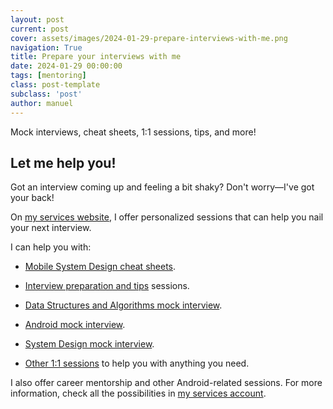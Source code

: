 ```yaml
---
layout: post
current: post
cover: assets/images/2024-01-29-prepare-interviews-with-me.png
navigation: True
title: Prepare your interviews with me
date: 2024-01-29 00:00:00
tags: [mentoring]
class: post-template
subclass: 'post'
author: manuel
---
```


Mock interviews, cheat sheets, 1:1 sessions, tips, and more!

## Let me help you!

Got an interview coming up and feeling a bit shaky? Don't worry—I've got your back! 

On [my services website](https://topmate.io/manuelvivo), I offer personalized sessions that can help you nail your next interview.

I can help you with:

* [Mobile System Design cheat sheets](https://topmate.io/manuelvivo/799730).

* [Interview preparation and tips](https://topmate.io/manuelvivo/772854) sessions.

* [Data Structures and Algorithms mock interview](https://topmate.io/manuelvivo/772893).

* [Android mock interview](https://topmate.io/manuelvivo/772858).

* [System Design mock interview](https://topmate.io/manuelvivo/772890).

* [Other 1:1 sessions](https://topmate.io/manuelvivo/774964) to help you with anything you need.


I also offer career mentorship and other Android-related sessions. For more information, check all the possibilities in [my services account](https://topmate.io/manuelvivo).



